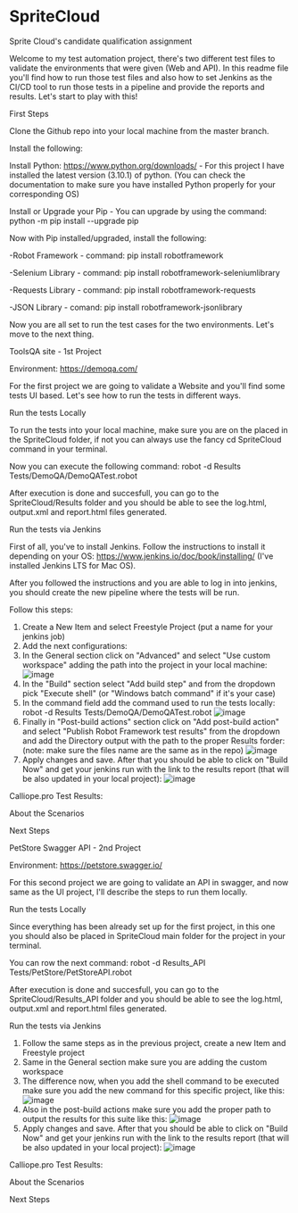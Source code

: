 # SpriteCloud
Sprite Cloud's candidate qualification assignment

Welcome to my test automation project, there's two different test files to validate the environments that were given (Web and API). In this readme file you'll find how to run those test files and also how to set Jenkins as the CI/CD tool to run those tests in a pipeline and provide the reports and results. Let's start to play with this!

First Steps

Clone the Github repo into your local machine from the master branch.

Install the following:

Install Python: https://www.python.org/downloads/ - For this project I have installed the latest version (3.10.1) of python. (You can check the documentation to make sure you have installed Python properly for your corresponding OS)

Install or Upgrade your Pip - You can upgrade by using the command: python -m pip install --upgrade pip

Now with Pip installed/upgraded, install the following:

-Robot Framework - command: pip install robotframework

-Selenium Library - command: pip install robotframework-seleniumlibrary

-Requests Library - command: pip install robotframework-requests

-JSON Library - comand: pip install robotframework-jsonlibrary

Now you are all set to run the test cases for the two environments. Let's move to the next thing.

ToolsQA site - 1st Project

Environment: https://demoqa.com/

For the first project we are going to validate a Website and you'll find some tests UI based. Let's see how to run the tests in different ways.

Run the tests Locally

To run the tests into your local machine, make sure you are on the placed in the SpriteCloud folder, if not you can always use the fancy cd SpriteCloud command in your terminal.

Now you can execute the following command: robot -d Results  Tests/DemoQA/DemoQATest.robot

After execution is done and succesfull, you can go to the SpriteCloud/Results folder and you should be able to see the log.html, output.xml and report.html files generated.

Run the tests via Jenkins

First of all, you've to install Jenkins. Follow the instructions to install it depending on your OS: https://www.jenkins.io/doc/book/installing/ (I've installed Jenkins LTS for Mac OS).

After you followed the instructions and you are able to log in into jenkins, you should create the new pipeline where the tests will be run.

Follow this steps:

1. Create a New Item and select Freestyle Project (put a name for your jenkins job)
2. Add the next configurations:
3. In the General section click on "Advanced" and select "Use custom workspace" adding the path into the project in your local machine:
![image](https://user-images.githubusercontent.com/8301952/145071333-dfe56d8d-fcae-4d09-8cfa-54743792963b.png)
4. In the "Build" section select "Add build step" and from the dropdown pick "Execute shell" (or "Windows batch command" if it's your case)
5. In the command field add the command used to run the tests locally: robot -d Results  Tests/DemoQA/DemoQATest.robot
![image](https://user-images.githubusercontent.com/8301952/145071777-cc336925-3424-4ca3-b1bd-0a82fc24cd80.png)
6. Finally in "Post-build actions" section click on "Add post-build action" and select "Publish Robot Framework test results" from the dropdown and add the Directory output with the path to the proper Results forder: (note: make sure the files name are the same as in the repo)
![image](https://user-images.githubusercontent.com/8301952/145072176-c53b0f01-25ad-4973-b9cd-939d7bd52929.png)
7. Apply changes and save. After that you should be able to click on "Build Now" and get your jenkins run with the link to the results report (that will be also updated in your local project):
![image](https://user-images.githubusercontent.com/8301952/145072768-0d479ffe-2721-4704-9650-ff267af436d9.png)


Calliope.pro Test Results:

About the Scenarios

Next Steps

PetStore Swagger API - 2nd Project

Environment: https://petstore.swagger.io/

For this second project we are going to validate an API in swagger, and now same as the UI project, I'll describe the steps to run them locally.

Run the tests Locally

Since everything has been already set up for the first project, in this one you should also be placed in SpriteCloud main folder for the project in your terminal.

You can row the next command:  robot -d Results_API Tests/PetStore/PetStoreAPI.robot

After execution is done and succesfull, you can go to the SpriteCloud/Results_API folder and you should be able to see the log.html, output.xml and report.html files generated.

Run the tests via Jenkins

1. Follow the same steps as in the previous project, create a new Item and Freestyle project
2. Same in the General section make sure you are adding the custom workspace
3. The difference now, when you add the shell command to be executed make sure you add the new command for this specific project, like this:
![image](https://user-images.githubusercontent.com/8301952/145075435-92bb27ad-a42f-487b-b3d6-3ab386341b64.png)
4. Also in the post-build actions make sure you add the proper path to output the results for this suite like this:
![image](https://user-images.githubusercontent.com/8301952/145075582-c6ba8aad-8489-442d-8582-5d65f441097e.png)
5. Apply changes and save. After that you should be able to click on "Build Now" and get your jenkins run with the link to the results report (that will be also updated in your local project):
![image](https://user-images.githubusercontent.com/8301952/145075688-6b923c68-3d12-4b3a-91fd-f6d2a39c8566.png)

Calliope.pro Test Results:

About the Scenarios

Next Steps
